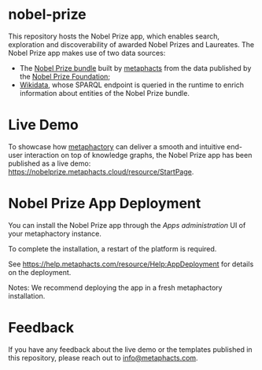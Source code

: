 # nobel-prize
This repository hosts the Nobel Prize app, which enables search, exploration and discoverability of awarded Nobel Prizes and Laureates. The Nobel Prize app makes use of two data sources:
* The [Nobel Prize bundle](https://github.com/metaphacts/nobel-prize-bundle) built by [metaphacts](https://metaphacts.com/) from the data published by the [Nobel Prize Foundation](https://www.nobelprize.org/the-nobel-prize-organisation/the-nobel-foundation/);
* [Wikidata](https://www.wikidata.org/wiki/Wikidata:Main_Page), whose SPARQL endpoint is queried in the runtime to enrich information about entities of the Nobel Prize bundle. 

# Live Demo
To showcase how [metaphactory](https://metaphacts.com/product) can deliver a smooth and intuitive end-user interaction on top of knowledge graphs, the Nobel Prize app has been published as a live demo: https://nobelprize.metaphacts.cloud/resource/StartPage.
# Nobel Prize App Deployment
You can install the Nobel Prize app through the *Apps administration* UI of your metaphactory instance.

To complete the installation, a restart of the platform is required.

See https://help.metaphacts.com/resource/Help:AppDeployment for details on the deployment.

Notes:
We recommend deploying the app in a fresh metaphactory installation. 

# Feedback
If you have any feedback about the live demo or the templates published in this repository, please reach out to info@metaphacts.com. 
